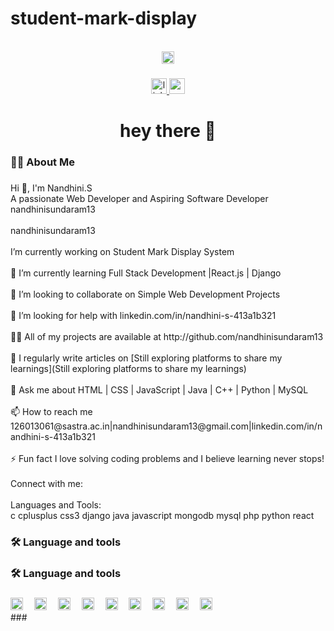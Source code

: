 # student-mark-display

<br clear="both">

<div align="center">
  <img height="20" src="https://user-images.githubusercontent.com/105108549/190127191-945c97b4-f2e8-47fe-b1da-ff678d31c0ed.gif"  />
</div>

###

<div align="center">
  <a href="https://www.linkedin.com/in/nandhini-s-413a1b321" target="_blank">
    <img src="https://img.shields.io/static/v1?message=LinkedIn&logo=linkedin&label=&color=0077B5&logoColor=white&labelColor=&style=for-the-badge" height="25" alt="linkedin logo"  />
  </a>
  <a href="126013061@sastra.ac.in" target="_blank">
    <img src="https://img.shields.io/static/v1?message=Gmail&logo=gmail&label=&color=D14836&logoColor=white&labelColor=&style=for-the-badge" height="25" alt="gmail logo"  />
  </a>
</div>

###

<h1 align="center">hey there 👋</h1>

###

<h3 align="left">👩‍💻  About Me</h3>

###

<p align="left">Hi 👋, I'm Nandhini.S<br>A passionate Web Developer and Aspiring Software Developer<br>nandhinisundaram13<br><br>nandhinisundaram13<br><br>I’m currently working on Student Mark Display System<br><br>🌱 I’m currently learning Full Stack Development |React.js | Django<br><br>👯 I’m looking to collaborate on Simple Web Development Projects<br><br>🤝 I’m looking for help with linkedin.com/in/nandhini-s-413a1b321<br><br>👨‍💻 All of my projects are available at http://github.com/nandhinisundaram13<br><br>📝 I regularly write articles on [Still exploring platforms to share my learnings](Still exploring platforms to share my learnings)<br><br>💬 Ask me about HTML | CSS | JavaScript | Java | C++ | Python | MySQL<br><br>📫 How to reach me 126013061@sastra.ac.in|nandhinisundaram13@gmail.com|linkedin.com/in/nandhini-s-413a1b321<br><br>⚡ Fun fact I love solving coding problems and I believe learning never stops!<br><br>Connect with me:<br><br>Languages and Tools:<br>c cplusplus css3 django java javascript mongodb mysql php python react</p>

###

<h3 align="left">🛠 Language and tools</h3>

###

<h3 align="left">🛠 Language and tools</h3>

###

<div align="left">
  <img src="https://cdn.jsdelivr.net/gh/devicons/devicon/icons/go/go-original-wordmark.svg" height="20" alt="go logo"  />
  <img width="10" />
  <img src="https://cdn.jsdelivr.net/gh/devicons/devicon/icons/rust/rust-original.svg" height="20" alt="rust logo"  />
  <img width="10" />
  <img src="https://cdn.jsdelivr.net/gh/devicons/devicon/icons/ruby/ruby-plain-wordmark.svg" height="20" alt="ruby logo"  />
  <img width="10" />
  <img src="https://cdn.jsdelivr.net/gh/devicons/devicon/icons/dot-net/dot-net-plain-wordmark.svg" height="20" alt="dot-net logo"  />
  <img width="10" />
  <img src="https://cdn.jsdelivr.net/gh/devicons/devicon/icons/firebase/firebase-plain-wordmark.svg" height="20" alt="firebase logo"  />
  <img width="10" />
  <img src="https://cdn.jsdelivr.net/gh/devicons/devicon/icons/amazonwebservices/amazonwebservices-line-wordmark.svg" height="20" alt="amazonwebservices logo"  />
  <img width="10" />
  <img src="https://cdn.jsdelivr.net/gh/devicons/devicon/icons/circleci/circleci-plain.svg" height="20" alt="circleci logo"  />
  <img width="10" />
  <img src="https://cdn.jsdelivr.net/gh/devicons/devicon/icons/kubernetes/kubernetes-plain.svg" height="20" alt="kubernetes logo"  />
  <img width="10" />
  <img src="https://cdn.jsdelivr.net/gh/devicons/devicon/icons/docker/docker-plain-wordmark.svg" height="20" alt="docker logo"  />
</div>
###
